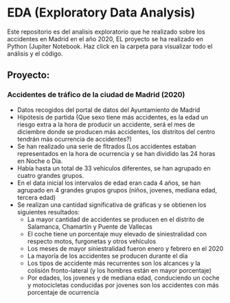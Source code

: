 
# EDA (Exploratory Data Analysis)
 
Este repositorio es del analisis exploratorio que he realizado sobre los accidentes en Madrid en el año 2020, EL proyecto se ha realizado en Python (Jupiter Notebook. Haz click en la carpeta para visualizar todo el análisis y el código.

 
## Proyecto:

###  Accidentes de tráfico de la ciudad de Madrid (2020)

* Datos recogidos del portal de datos del Ayuntamiento de Madrid 
* Hipótesis de partida (Que sexo tiene más accidentes, es la edad un riesgo extra a la hora de producir un accidente, será el mes de diciembre donde se producen más accidentes, los distritos del centro tendrán más ocurrencia de accidentes?)
* Se han realizado una serie de fltrados (Los accidentes estaban representados en la hora de ocurrencia y se han dividido las 24 horas en Noche o Dia.
* Había hasta un total de 33 vehiculos diferentes, se han agrupado en cuatro grandes grupos.
* En el data inicial los intervalos de edad eran cada 4 años, se han agrupado en 4 grandes grupos grupos (niños, jovenes, mediana edad, tercera edad)
* Se realizan una cantidad significativa de gráficas y se obtienen los siguientes resultados:
    * La mayor cantidad de accidentes se producen en el distrito de Salamanca, Chamartín y Puente de Vallecas
    * El coche tiene un porcentaje muy elevado de siniestralidad con respecto motos, furgonetas y otros vehículos
    * Los meses de mayor siniestralidad fueron enero y febrero en el 2020
    * La mayoría de los accidentes se producen durante el día
    * Los tipos de accidente más recurrentes son los alcances y la colisión fronto-lateral (y los hombres están en mayor porcentaje)
    * Por edades, los jovenes y de mediana edad, conduciendo un coche y motocicletas conducidas por jovenes son los accidentes con más porcentaje de ocurrencia
